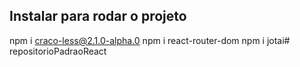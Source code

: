 ## Instalar para rodar o projeto 

npm i craco-less@2.1.0-alpha.0
npm i react-router-dom
npm i jotai#   r e p o s i t o r i o P a d r a o R e a c t 
 
 
